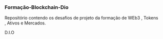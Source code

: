 ### Formação-Blockchain-Dio
Repositório contendo os desafios de projeto da formação de WEb3 , Tokens , Ativos  e Mercados.

D.I.O

